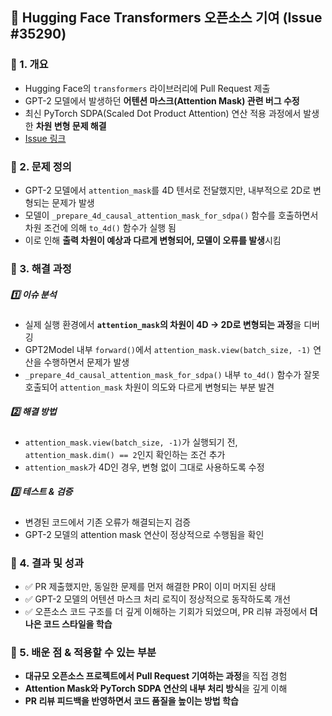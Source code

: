 ## 📌 Hugging Face Transformers 오픈소스 기여 (Issue #35290)

### 🔹 1. 개요
- Hugging Face의 `transformers` 라이브러리에 Pull Request 제출
- GPT-2 모델에서 발생하던 **어텐션 마스크(Attention Mask) 관련 버그 수정**
- 최신 PyTorch SDPA(Scaled Dot Product Attention) 연산 적용 과정에서 발생한 **차원 변형 문제 해결**
- [Issue 링크](https://github.com/huggingface/transformers/issues/35290)



### 🔹 2. 문제 정의
- GPT-2 모델에서 `attention_mask`를 4D 텐서로 전달했지만, 내부적으로 2D로 변형되는 문제가 발생
- 모델이 `_prepare_4d_causal_attention_mask_for_sdpa()` 함수를 호출하면서 차원 조건에 의해 `to_4d()` 함수가 실행 됨
- 이로 인해 **출력 차원이 예상과 다르게 변형되어, 모델이 오류를 발생**시킴



### 🔹 3. 해결 과정
##### 1️⃣ **이슈 분석**
   - 실제 실행 환경에서 **`attention_mask`의 차원이 4D → 2D로 변형되는 과정**을 디버깅  
   - GPT2Model 내부 `forward()`에서 `attention_mask.view(batch_size, -1)` 연산을 수행하면서 문제가 발생  
   - `_prepare_4d_causal_attention_mask_for_sdpa()` 내부 `to_4d()` 함수가 잘못 호출되어 `attention_mask` 차원이 의도와 다르게 변형되는 부분 발견  

##### 2️⃣ **해결 방법**
   - `attention_mask.view(batch_size, -1)`가 실행되기 전, `attention_mask.dim() == 2`인지 확인하는 조건 추가  
   - `attention_mask`가 4D인 경우, 변형 없이 그대로 사용하도록 수정  

##### 3️⃣ **테스트 & 검증**
   - 변경된 코드에서 기존 오류가 해결되는지 검증  
   - GPT-2 모델의 attention mask 연산이 정상적으로 수행됨을 확인  



### 🔹 4. 결과 및 성과
   - ✅ PR 제출했지만, 동일한 문제를 먼저 해결한 PR이 이미 머지된 상태  
   - ✅ GPT-2 모델의 어텐션 마스크 처리 로직이 정상적으로 동작하도록 개선  
   - ✅ 오픈소스 코드 구조를 더 깊게 이해하는 기회가 되었으며, PR 리뷰 과정에서 **더 나은 코드 스타일을 학습**  



### 🔹 5. 배운 점 & 적용할 수 있는 부분
- **대규모 오픈소스 프로젝트에서 Pull Request 기여하는 과정**을 직접 경험  
- **Attention Mask와 PyTorch SDPA 연산의 내부 처리 방식**을 깊게 이해  
- **PR 리뷰 피드백을 반영하면서 코드 품질을 높이는 방법 학습**  
